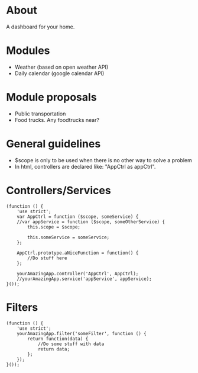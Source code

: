 About
============
A dashboard for your home.

Modules
============
- Weather (based on open weather API)
- Daily calendar (google calendar API)

Module proposals
============
- Public transportation
- Food trucks. Any foodtrucks near?

General guidelines
============
- $scope is only to be used when there is no other way to solve a problem
- In html, controllers are declared like: "AppCtrl as appCtrl".

Controllers/Services
============
```
(function () {
    'use strict';
    var AppCtrl = function ($scope, someService) {
	//var appService = function ($scope, someOtherService) {
        this.scope = $scope;
    
        this.someService = someService;
    };

    AppCtrl.prototype.aNiceFunction = function() {
		//Do stuff here
    };
    
    yourAmazingApp.controller('AppCtrl', AppCtrl);
    //yourAmazingApp.service('appService', appService);
}());
```

Filters
============
```
(function () {
    'use strict';
    yourAmazingApp.filter('someFilter', function () {
        return function(data) {
            //Do some stuff with data
            return data;
        };
    });
}());
```
